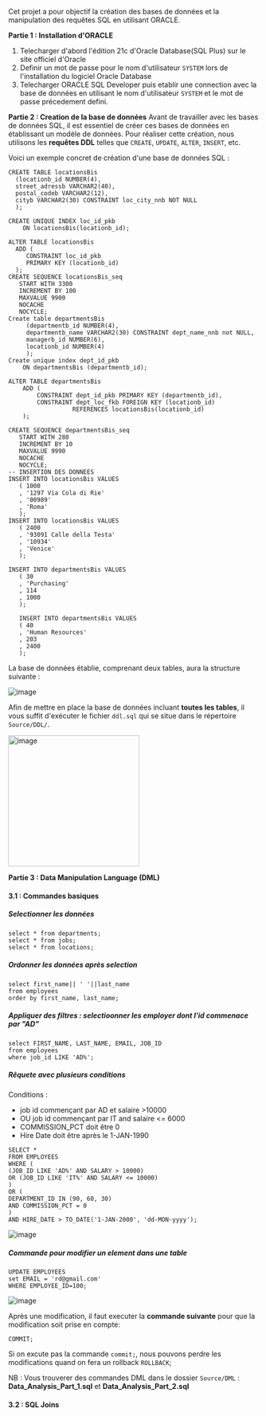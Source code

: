 Cet projet a pour objectif la création des bases de données et la manipulation des requêtes SQL en utilisant ORACLE.

**Partie 1 : Installation d'ORACLE**

 1. Telecharger  d'abord l'édition 21c d'Oracle Database(SQL Plus) sur le site officiel d'Oracle
 2. Definir un mot de passe  pour le nom d'utilisateur `SYSTEM` lors de l'installation du logiciel Oracle Database
 3. Telecharger  ORACLE SQL Developer puis etablir une connection avec la base de données en utilisant le nom d'utilisateur `SYSTEM` et le mot de passe précedement defini.


**Partie 2 :  Creation de la base de données**
Avant de travailler avec les bases de données SQL, il est essentiel de créer ces bases de données en établissant un modèle de données. Pour réaliser cette création, nous utilisons les **requêtes DDL** telles que `CREATE`, `UPDATE`, `ALTER`, `INSERT`, etc.

Voici un exemple concret de création d'une base de données SQL :

```
CREATE TABLE locationsBis
  (locationb_id NUMBER(4),
  street_adressb VARCHAR2(40),
  postal_codeb VARCHAR2(12),
  cityb VARCHAR2(30) CONSTRAINT loc_city_nnb NOT NULL
  );
  
CREATE UNIQUE INDEX loc_id_pkb
    ON locationsBis(locationb_id);
    
ALTER TABLE locationsBis
  ADD (
     CONSTRAINT loc_id_pkb 
     PRIMARY KEY (locationb_id)
  );
CREATE SEQUENCE locationsBis_seq
   START WITH 3300
   INCREMENT BY 100
   MAXVALUE 9900
   NOCACHE
   NOCYCLE;
Create table departmentsBis
     (departmentb_id NUMBER(4),
     departmentb_name VARCHAR2(30) CONSTRAINT dept_name_nnb not NULL,
     managerb_id NUMBER(6),
     locationb_id NUMBER(4)
     );
Create unique index dept_id_pkb
    ON departmentsBis (departmentb_id);

ALTER TABLE departmentsBis
    ADD ( 
        CONSTRAINT dept_id_pkb PRIMARY KEY (departmentb_id),
        CONSTRAINT dept_loc_fkb FOREIGN KEY (locationb_id) 
                  REFERENCES locationsBis(locationb_id)
    );
    
CREATE SEQUENCE departmentsBis_seq
   START WITH 280
   INCREMENT BY 10
   MAXVALUE 9990
   NOCACHE
   NOCYCLE;
-- INSERTION DES DONNEES 
INSERT INTO locationsBis VALUES 
   ( 1000 
   , '1297 Via Cola di Rie'
   , '00989'
   , 'Roma'
   );
INSERT INTO locationsBis VALUES 
   ( 2400 
   , '93091 Calle della Testa'
   , '10934'
   , 'Venice'
   );
   
INSERT INTO departmentsBis VALUES 
   ( 30
   , 'Purchasing'
   , 114
   , 1000
   );
   
   INSERT INTO departmentsBis VALUES 
   ( 40
   , 'Human Resources'
   , 203
   , 2400
   );

```
La base de données établie, comprenant deux tables, aura la structure suivante :

![image](https://github.com/ramou2023/SQL-Oracle-Database/assets/140972803/6e14deeb-b2d7-435b-bfe1-8fecb739326b)

Afin de mettre en place la base de données incluant **toutes les tables**, il vous suffit d'exécuter le fichier  `ddl.sql` qui se situe dans le répertoire `Source/DDL/`.

<img width="263" alt="image" src="https://github.com/ramou2023/SQL-Oracle-Database/assets/140972803/a93e6315-4ffb-457b-a031-d5794b4df13e">



**Partie 3 :  Data Manipulation Language (DML)**

#### 3.1 :  Commandes basiques

##### Selectionner les données
```
select * from departments;
select * from jobs;
select * from locations;
```
##### Ordonner les données après selection
```
select first_name|| ' '||last_name
from employees
order by first_name, last_name;
```
##### Appliquer des filtres : selectioonner les employer dont l'id commenace par "AD"
```
select FIRST_NAME, LAST_NAME, EMAIL, JOB_ID
from employees
where job_id LIKE 'AD%';
```

##### Rêquete avec plusieurs conditions 

Conditions :
- job id commençant par AD et salaire >10000
- OU  job id commençant par  IT and salaire <= 6000
- COMMISSION_PCT doit être  0
- Hire Date doit être après le  1-JAN-1990
```
SELECT * 
FROM EMPLOYEES
WHERE (
(JOB_ID LIKE 'AD%' AND SALARY > 10000)
OR (JOB_ID LIKE 'IT%' AND SALARY <= 10000)
)
OR (
DEPARTMENT_ID IN (90, 60, 30)
AND COMMISSION_PCT = 0
)
AND HIRE_DATE > TO_DATE('1-JAN-2000', 'dd-MON-yyyy');
```
![image](https://github.com/ramou2023/SQL-Oracle-Database/assets/140972803/0665d219-5615-4499-b02f-922b9f87b8f7)

##### Commande pour modifier un element dans une table
```
UPDATE EMPLOYEES
set EMAIL = 'rd@gmail.com'
WHERE EMPLOYEE_ID=100;
```
![image](https://github.com/ramou2023/SQL-Oracle-Database/assets/140972803/c053233a-a44b-468b-ac0b-cdf6f2a3c47c)

Après une modification, il faut executer la **commande suivante** pour que la modification soit prise en compte:
```
COMMIT;
```

Si on excute pas la commande `commit;`, nous pouvons perdre les modifications quand on fera un rollback `ROLLBACK`;

NB : Vous trouverer des commandes DML dans le dossier `Source/DML` : **Data_Analysis_Part_1.sql** et **Data_Analysis_Part_2.sql**

#### 3.2 : SQL Joins
